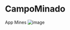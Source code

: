 # CampoMinado
 App Mines
![image](https://github.com/natanael-vieira/CampoMinado/assets/89619697/fc039d39-a17d-47e2-a7fc-12949de5c00d)
